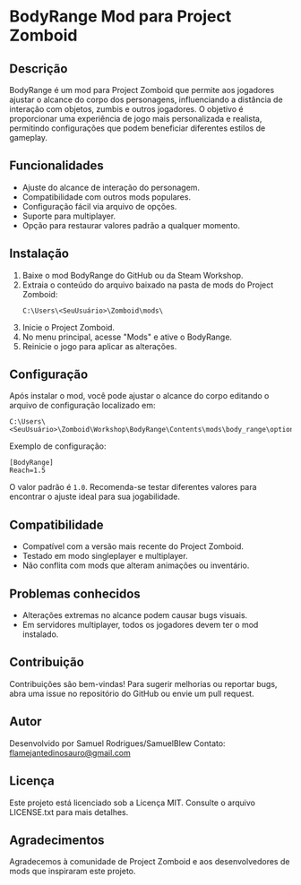 BodyRange Mod para Project Zomboid
==================================

Descrição
---------
BodyRange é um mod para Project Zomboid que permite aos jogadores ajustar o alcance do corpo dos personagens, influenciando a distância de interação com objetos, zumbis e outros jogadores. O objetivo é proporcionar uma experiência de jogo mais personalizada e realista, permitindo configurações que podem beneficiar diferentes estilos de gameplay.

Funcionalidades
---------------
- Ajuste do alcance de interação do personagem.
- Compatibilidade com outros mods populares.
- Configuração fácil via arquivo de opções.
- Suporte para multiplayer.
- Opção para restaurar valores padrão a qualquer momento.

Instalação
----------
1. Baixe o mod BodyRange do GitHub ou da Steam Workshop.
2. Extraia o conteúdo do arquivo baixado na pasta de mods do Project Zomboid:
   ```
   C:\Users\<SeuUsuário>\Zomboid\mods\
   ```
3. Inicie o Project Zomboid.
4. No menu principal, acesse "Mods" e ative o BodyRange.
5. Reinicie o jogo para aplicar as alterações.

Configuração
------------
Após instalar o mod, você pode ajustar o alcance do corpo editando o arquivo de configuração localizado em:
```
C:\Users\<SeuUsuário>\Zomboid\Workshop\BodyRange\Contents\mods\body_range\options.ini
```
Exemplo de configuração:
```
[BodyRange]
Reach=1.5
```
O valor padrão é `1.0`. Recomenda-se testar diferentes valores para encontrar o ajuste ideal para sua jogabilidade.

Compatibilidade
---------------
- Compatível com a versão mais recente do Project Zomboid.
- Testado em modo singleplayer e multiplayer.
- Não conflita com mods que alteram animações ou inventário.

Problemas conhecidos
--------------------
- Alterações extremas no alcance podem causar bugs visuais.
- Em servidores multiplayer, todos os jogadores devem ter o mod instalado.

Contribuição
------------
Contribuições são bem-vindas! Para sugerir melhorias ou reportar bugs, abra uma issue no repositório do GitHub ou envie um pull request.

Autor
-----
Desenvolvido por Samuel Rodrigues/SamuelBlew 
Contato: flamejantedinosauro@gmail.com

Licença
-------
Este projeto está licenciado sob a Licença MIT. Consulte o arquivo LICENSE.txt para mais detalhes.

Agradecimentos
--------------
Agradecemos à comunidade de Project Zomboid e aos desenvolvedores de mods que inspiraram este projeto.
